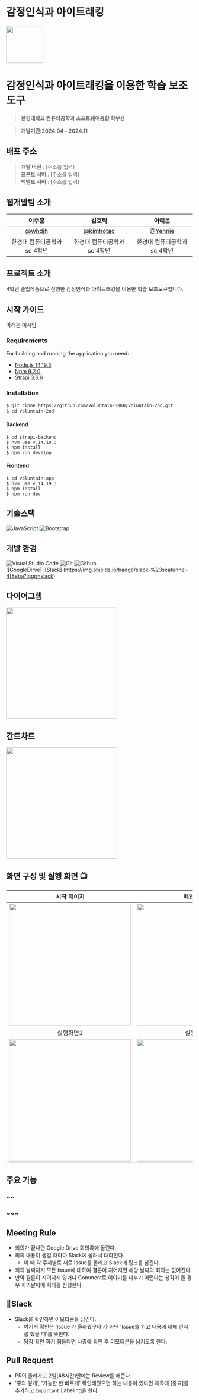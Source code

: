 # 감정인식과 아이트래킹
<img src="https://modooptlnews.cafe24.com/data/tmp/2303/20230302122323_otiazbkr.png" width="100" height="100"/>

# 감정인식과 아이트래킹을 이용한 학습 보조도구
> **한경대학교 컴퓨터공학과 소프트웨어융합 학부생**

> **개발기간:2024.04 - 2024.11**

## 배포 주소
> **개발 버전** : [주소를 입력) <br>
> **프론트 서버** : [주소를 입력)<br>
> **백엔드 서버** : [주소를 입력)<br>

## 웹개발팀 소개
|      이주훈       |       김호탁      |       이예은     |
| :-------------: | :-------------: | :-------------: |
|   [@whdjh](https://github.com/whdjh)   |    [@kimhotac](https://github.com/kimhotac)   | [@Yennie](https://github.com/petite-coder) |
| 한경대 컴퓨터공학과 sc 4학년 | 한경대 컴퓨터공학과 sc 4학년 | 한경대 컴퓨터공학과 sc 4학년 |

## 프로젝트 소개
4학년 졸업작품으로 진행한 감정인식과 아이트래킹을 이용한 학습 보조도구입니다.

## 시작 가이드
아래는 예시임
### Requirements
For building and running the application you need:

- [Node.js 14.19.3](https://nodejs.org/ca/blog/release/v14.19.3/)
- [Npm 9.2.0](https://www.npmjs.com/package/npm/v/9.2.0)
- [Strapi 3.6.6](https://www.npmjs.com/package/strapi/v/3.6.6)

### Installation
``` bash
$ git clone https://github.com/Voluntain-SKKU/Voluntain-2nd.git
$ cd Voluntain-2nd
```

#### Backend
```
$ cd strapi-backend
$ nvm use v.14.19.3
$ npm install
$ npm run develop
```

#### Frontend
```
$ cd voluntain-app
$ nvm use v.14.19.3
$ npm install 
$ npm run dev
```

## 기술스택
![JavaScript](https://img.shields.io/badge/JavaScript-F7DF1E?style=for-the-badge&logo=Javascript&logoColor=white)
![Bootstrap](https://img.shields.io/badge/Bootstrap-7952B3?style=for-the-badge&logo=Bootstrap&logoColor=white)

## 개발 환경
![Visual Studio Code](https://img.shields.io/badge/Visual%20Studio%20Code-007ACC?style=for-the-badge&logo=Visual%20Studio%20Code&logoColor=white)
![Git](https://img.shields.io/badge/Git-F05032?style=for-the-badge&logo=Git&logoColor=white)
![Github](https://img.shields.io/badge/GitHub-181717?style=for-the-badge&logo=GitHub&logoColor=white)         
![GoogleDirve] 
![Slack] (https://img.shields.io/badge/slack-%23seatunnel-4f8eba?logo=slack)

## 다이어그램
<img src="주소입력" width="300" height="300"/>

## 간트차트
<img src="주소입력" width="300" height="300"/>

## 화면 구성 및 실행 화면 📺
| 시작 페이지 | 메인 페이지 |
| :-------------------------------------------: | :------------: |
| <img width="329" src="주소입력"/> | <img width="329" src="주소입력"/> |  
| 실행화면1 | 실행화면2 |  
| <img width="329" src="주소입력"/> | <img width="329" src="주소입력"/> |

## 주요 기능

### ~~

### ~~~

## Meeting Rule
- 회의가 끝나면 Google Drive 회의록에 올린다.
- 회의 내용이 생길 때마다 Slack에 올려서 대화한다.
  - 이 때 각 주제별로 새로 Issue를 올리고 Slack에 링크를 남긴다.
- 회의 날짜까지 모든 Issue에 대하여 결론이 지어지면 해당 날짜의 회의는 없어진다.
- 만약 결론이 지어지지 않거나 Comment로 이야기를 나누기 어렵다는 생각이 들 경우 회의날짜에 회의를 진행한다.

## Slack
- Slack을 확인하면 이모티콘을 남긴다.
  - 여기서 확인은 'Issue 가 올라왔구나'가 아닌 'Issue를 읽고 내용에 대해 인지를 했을 때'를 뜻한다.
  - 당장 확인 하기 힘들다면 나중에 확인 후 이모티콘을 남기도록 한다.

## Pull Request
- PR이 올라가고 2일(48시간)안에는 Review를 해준다.
- '주의 깊게', '가능한 한 빠르게' 확인해줬으면 하는 내용이 있다면 제목에 [중요]를 추가하고 `Important` Labeling을 한다.
